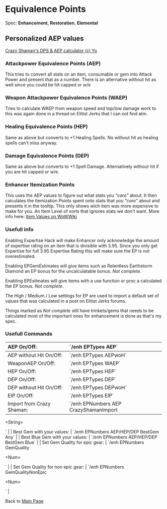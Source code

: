 # Equivalence Points #
Spec: **Enhancement**, **Restoration**, **Elemental**


## Personalized AEP values ##
[Crazy Shaman's DPS & AEP calculator (c) Yo](http://theorycraft.narod.ru/)


### Attackpower Equivalence Points (AEP) ###
This tries to convert all stats on an item, consumable or gem into Attack Power and present that as a number. There is an alternative without hit as well since you could be hit capped or w/e


### Weapon Attackpower Equivalence Points (WAEP) ###
Tries to calculate WAEP from weapon speed and top/low damage work to this was again done in a thread on Elitist Jerks that I can not find atm.

### Healing Equivalence Points (HEP) ###
Same as above but converts to +1 Healing Spells. No without hit as healing spells can't miss anyway.


### Damage Equivalence Points (DEP) ###
Same as above but converts to +1 Spell Damage. Alternatively without hit if you are hit capped or w/e.

### Enhancer Itemization Points ###
This uses the AEP values to figure out what stats you _"care"_ about. It then calculates the Itemization Points spent onto stats that you _"care"_ about and presents it in the tooltip. This only shows wich item was more expensive to make for you. An Item Level of sorts that ignores stats we don't want. More info here: [Item Values on WoWWiki](http://www.wowwiki.com/Formulas:Item_values)

### Usefull info ###
Enabling Expertise Hack will make Enhancer only acknowledge the amount of expertise rating on an item that is divisible with 3.95. Since you only get Expertise for full 3.95 Expertise Rating this will make sure the EP is not overestimated.

Enabling EPGemEstimates will give items such as Relentless Earthstorm Diamond an EP bonus for the uncalculatable bonus. _Not complete_.

Enabling EPEstimates will give items with a use function or proc a calculated flat EP bonus. _Not complete_.

The High / Medium / Low settings for EP are used to import a default set of values that was calculated in a post on Elitist Jerks forums.

Things marked as _Not complete_ still have trinkets/gems that needs to be calculated most of the important ones for enhancement is done as that's my spec.


### Usefull Commands ###
| AEP On/Off: | ´/enh EPTypes AEP´ |
|:------------|:-------------------|
| AEP without Hit On/Off: | ´/enh EPTypes AEPwoH´ |
| WeaponAEP On/Off: | ´/enh EPTypes WAEP´ |
| HEP On/Off: | ´/enh EPTypes HEP´ |
| DEP On/Off: | ´/enh EPTypes DEP´ |
| DEP without Hit On/Off: | ´/enh EPTypes DEPwoH´ |
| EIP On/Off: | ´/enh EPTypes EIP´ |
| Import from Crazy Shaman: | ´/enh EPNumbers AEP CrazyShamanImport 

&lt;String&gt;

´ |
| Best Gem with your values: | ´/enh EPNumbers AEP/HEP/DEP BestGem Any´ |
| Best Blue Gem with your values: | ´/enh EPNumbers AEP/HEP/DEP BestGem Blue´ |
| Set Gem Quality for epic gear: | ´/enh EPNumbers GemQuality 

&lt;Num&gt;

´ |
| Set Gem Quality for non epic gear: | ´/enh EPNumbers GemQualityNonEpic

&lt;Num&gt;

´ |

Back to [Main Page](Enhancer.md)